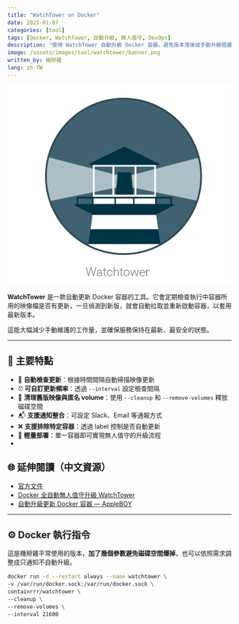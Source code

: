 ```yaml
---
title: "WatchTower on Docker"
date: 2025-01-07
categories: [tool]
tags: [Docker, WatchTower, 自動升級, 無人值守, DevOps]
description: "使用 WatchTower 自動升級 Docker 容器，避免版本落後或手動升級困擾，支援自訂更新策略與通知機制。"
image: /assets/images/tool/watchtower/banner.png
written_by: 機掰雞
lang: zh-TW
---
```

![WatchTower 封面圖](/assets/images/tool/watchtower/banner.png)

**WatchTower** 是一款自動更新 Docker 容器的工具。它會定期檢查執行中容器所用的映像檔是否有更新，一旦偵測到新版，就會自動拉取並重新啟動容器，以套用最新版本。

這能大幅減少手動維護的工作量，並確保服務保持在最新、最安全的狀態。

---

## 🌟 主要特點

- 🔄 **自動檢查更新**：根據時間間隔自動掃描映像更新
- ⏰ **可自訂更新頻率**：透過 `--interval` 設定檢查間隔
- 🧹 **清理舊版映像與匿名 volume**：使用 `--cleanup` 和 `--remove-volumes` 釋放磁碟空間
- 📬 **支援通知整合**：可設定 Slack、Email 等通報方式
- ❌ **支援排除特定容器**：透過 label 控制是否自動更新
- 🐳 **輕量部署**：單一容器即可實現無人值守的升級流程
- 
## 🌐 延伸閱讀（中文資源）

- [官方文件](https://containrrr.dev/watchtower/)
- [Docker 全自動無人值守升級 WatchTower](https://blog.jkgtw.com/)
- [自動升級更新 Docker 容器 — AppleBOY](https://blog.wu-boy.com/)

---

## ⚙️ Docker 執行指令

這是機掰雞平常使用的版本，**加了幾個參數避免磁碟空間爆掉**，也可以依照需求調整成只通知不自動升級。

```bash
docker run -d --restart always --name watchtower \
-v /var/run/docker.sock:/var/run/docker.sock \
containrrr/watchtower \
--cleanup \
--remove-volumes \
--interval 21600
```
